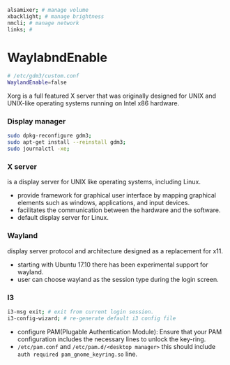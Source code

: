 ```bash
alsamixer; # manage volume
xbacklight; # manage brightness
nmcli; # manage network
links; #
```
# WaylabndEnable

```bash
# /etc/gdm3/custom.conf
WaylandEnable=false
```

Xorg is a full featured X server that was originally designed for UNIX and UNIX-like operating systems running on Intel x86 hardware.

### Display manager
```bash
sudo dpkg-reconfigure gdm3;
sudo apt-get install --reinstall gdm3;
sudo journalctl -xe;
```

### X server

is a display server for UNIX like operating systems, including Linux.

- provide framework for graphical user interface by mapping graphical elements such as windows, applications, and input devices.
- facilitates the communication between the hardware and the software.
- default display server for Linux.

### Wayland

display server protocol and architecture designed as a replacement for x11.

- starting with Ubuntu 17.10 there has been experimental support for wayland.
- user can choose wayland as the session type during the login screen.

### I3
```bash
i3-msg exit; # exit from current login session.
i3-config-wizard; # re-generate default i3 config file
```

- configure PAM(Plugable Authentication Module): Ensure that your PAM configuration includes the necessary lines to unlock the key-ring. 
- `/etc/pam.conf` and `/etc/pam.d/<desktop manager>` this should include `auth required pam_gnome_keyring.so` line.